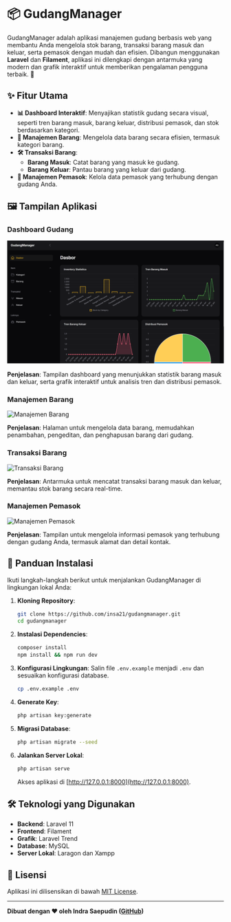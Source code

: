 # 📦 GudangManager

GudangManager adalah aplikasi manajemen gudang berbasis web yang membantu Anda mengelola stok barang, transaksi barang masuk dan keluar, serta pemasok dengan mudah dan efisien. Dibangun menggunakan **Laravel** dan **Filament**, aplikasi ini dilengkapi dengan antarmuka yang modern dan grafik interaktif untuk memberikan pengalaman pengguna terbaik. 🎉

## ✨ Fitur Utama

-   **📊 Dashboard Interaktif**: Menyajikan statistik gudang secara visual, seperti tren barang masuk, barang keluar, distribusi pemasok, dan stok berdasarkan kategori.
-   **📂 Manajemen Barang**: Mengelola data barang secara efisien, termasuk kategori barang.
-   **🛠️ Transaksi Barang**:
    -   **Barang Masuk**: Catat barang yang masuk ke gudang.
    -   **Barang Keluar**: Pantau barang yang keluar dari gudang.
-   **🤝 Manajemen Pemasok**: Kelola data pemasok yang terhubung dengan gudang Anda.

## 🖼️ Tampilan Aplikasi

### Dashboard Gudang

![GudangManager Dashboard](.\resources\images\dashboard.png)

**Penjelasan**: Tampilan dashboard yang menunjukkan statistik barang masuk dan keluar, serta grafik interaktif untuk analisis tren dan distribusi pemasok.

### Manajemen Barang

![Manajemen Barang](./images/barang_screenshot.png)

**Penjelasan**: Halaman untuk mengelola data barang, memudahkan penambahan, pengeditan, dan penghapusan barang dari gudang.

### Transaksi Barang

![Transaksi Barang](./images/transaksi_screenshot.png)

**Penjelasan**: Antarmuka untuk mencatat transaksi barang masuk dan keluar, memantau stok barang secara real-time.

### Manajemen Pemasok

![Manajemen Pemasok](./images/pemasok_screenshot.png)

**Penjelasan**: Tampilan untuk mengelola informasi pemasok yang terhubung dengan gudang Anda, termasuk alamat dan detail kontak.

## 🚀 Panduan Instalasi

Ikuti langkah-langkah berikut untuk menjalankan GudangManager di lingkungan lokal Anda:

1. **Kloning Repository**:

    ```bash
    git clone https://github.com/insa21/gudangmanager.git
    cd gudangmanager
    ```

2. **Instalasi Dependencies**:

    ```bash
    composer install
    npm install && npm run dev
    ```

3. **Konfigurasi Lingkungan**:
   Salin file `.env.example` menjadi `.env` dan sesuaikan konfigurasi database.

    ```bash
    cp .env.example .env
    ```

4. **Generate Key**:

    ```bash
    php artisan key:generate
    ```

5. **Migrasi Database**:

    ```bash
    php artisan migrate --seed
    ```

6. **Jalankan Server Lokal**:
    ```bash
    php artisan serve
    ```
    Akses aplikasi di [http://127.0.0.1:8000](http://127.0.0.1:8000).

## 🛠️ Teknologi yang Digunakan

-   **Backend**: Laravel 11
-   **Frontend**: Filament
-   **Grafik**: Laravel Trend
-   **Database**: MySQL
-   **Server Lokal**: Laragon dan Xampp

## 📝 Lisensi

Aplikasi ini dilisensikan di bawah [MIT License](./LICENSE).

---

**Dibuat dengan ❤️ oleh Indra Saepudin ([GitHub](https://github.com/insa21))**
